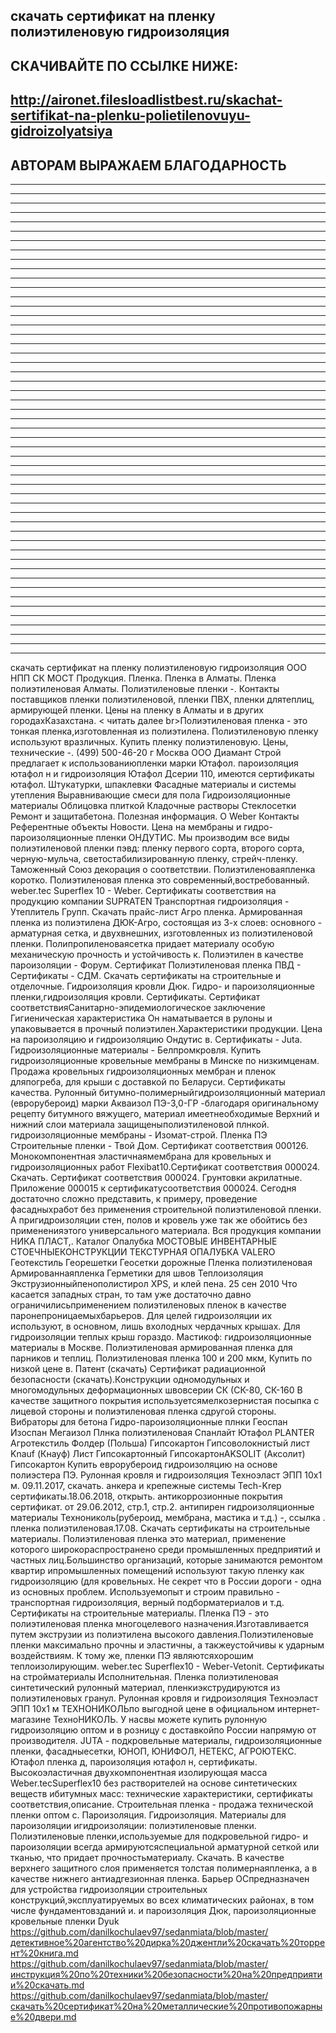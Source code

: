 скачать сертификат на пленку полиэтиленовую гидроизоляция
--------------------------------------------------
СКАЧИВАЙТЕ ПО ССЫЛКЕ НИЖЕ:
--------------------------------------------------
http://aironet.filesloadlistbest.ru/skachat-sertifikat-na-plenku-polietilenovuyu-gidroizolyatsiya
--------------------------------------------------
АВТОРАМ ВЫРАЖАЕМ БЛАГОДАРНОСТЬ
--------------------------------------------------
--------------------------------------------------
--------------------------------------------------
--------------------------------------------------
--------------------------------------------------
--------------------------------------------------
--------------------------------------------------
--------------------------------------------------
--------------------------------------------------
--------------------------------------------------
--------------------------------------------------
--------------------------------------------------
--------------------------------------------------
--------------------------------------------------
--------------------------------------------------
--------------------------------------------------
--------------------------------------------------
--------------------------------------------------
--------------------------------------------------
--------------------------------------------------
--------------------------------------------------
--------------------------------------------------
--------------------------------------------------
--------------------------------------------------
--------------------------------------------------
--------------------------------------------------
--------------------------------------------------
--------------------------------------------------
--------------------------------------------------
--------------------------------------------------
--------------------------------------------------
--------------------------------------------------
--------------------------------------------------
--------------------------------------------------
--------------------------------------------------
--------------------------------------------------
--------------------------------------------------
--------------------------------------------------
--------------------------------------------------
--------------------------------------------------
--------------------------------------------------
--------------------------------------------------
--------------------------------------------------
--------------------------------------------------
--------------------------------------------------
--------------------------------------------------
--------------------------------------------------
--------------------------------------------------
--------------------------------------------------
--------------------------------------------------
--------------------------------------------------
--------------------------------------------------
скачать сертификат на пленку полиэтиленовую гидроизоляция ООО НПП СК МОСТ  Продукция. Пленка. Пленка в Алматы. Пленка полиэтиленовая Алматы. Полиэтиленовые пленки -. Контакты поставщиков пленки полиэтиленовой, пленки ПВХ, пленки длятеплиц, армирующей пленки. Цены на пленку в Алматы и в других городахКазахстана. < читать далее br>Полиэтиленовая пленка - это тонкая пленка,изготовленная из полиэтилена. Полиэтиленовую пленку используют вразличных. Купить пленку полиэтиленовую. Цены, технические  -. (499) 500-46-20 г Москва ООО Диамант Строй предлагает к использованиюпленки марки Ютафол. пароизоляция ютафол н и гидроизоляция Ютафол Дсерии 110, имеются сертификаты ютафол. Штукатурки, шпаклевки  Фасадные материалы и системы утепления Выравнивающие смеси для полa  Гидроизоляционные материалы Облицовка плиткой  Кладочные растворы  Стеклосетки  Ремонт и защитабетона. Полезная информация. О Weber  Контакты  Референтные объекты Новости. Цена на мембраны и гидро-пароизоляционные пленки ОНДУТИС. Мы производим все виды полиэтиленовой пленки пэвд: пленку первого сорта, второго сорта, черную-мульча, светостабилизированную пленку, стрейч-пленку. Таможенный Союз декорация о соответствии. Полиэтиленоваяпленка коротко. Полиэтиленовая пленка  это современный,востребованный. weber.tec Superflex 10 - Weber. Сертификаты соответствия на продукцию компании SUPRATEN
Транспортная гидроизоляция - Утеплитель Групп. Скачать прайс-лист Агро пленка. Армированная пленка из полиэтилена ДЮК-Агро, состоящая из 3-х слоев: основного - арматурная сетка, и двухвнешних, изготовленных из полиэтиленовой пленки. Полипропиленоваясетка придает материалу особую механическую прочность и устойчивость к. Полиэтилен в качестве пароизоляции - Форум. Сертификат Полиэтиленовая пленка ПВД - Сертификаты - СДМ. Скачать сертификаты на строительные и отделочные. Гидроизоляция кровли Дюк. Гидро- и пароизоляционные пленки,гидроизоляция кровли.  Сертификаты. Сертификат соответствияСанитарно-эпидемиологическое заключение Гигиеническая характеристика Он наматывается в рулоны и упаковывается в прочный полиэтилен.Характеристики продукции. Цена на пароизоляцию и гидроизоляцию Ондутис в. Сертификаты - Juta. Гидроизоляционные материалы - Белпромкровля. Купить гидроизоляционные кровельные мембраны в Минске по низкимценам. Продажа кровельных гидроизоляционных мембран и пленок дляпогреба, для крыши с доставкой по Беларуси. Сертификаты качества.  Рулонный битумно-полимерныйгидроизоляционный материал (еврорубероид) марки Акваизол ПЭ-3,0-ГР -благодаря оригинальному рецепту битумного вяжущего, материал имеетнеобходимые  Верхний и нижний слои материала защищеныполиэтиленовой плнкой.
гидроизоляционные мембраны - Изомат-строй. Пленка ПЭ  Строительные пленки - Твой Дом. Сертификат соответствия 000126. Монокомпонентная эластичнаямембрана для кровельных и гидроизоляционных работ Flexibat10.Сертификат соответствия 000024. Скачать. Сертификат соответствия 000024. Грунтовки акрилатные. Приложение 000015 к сертификатусоответствия 000024. Сегодня достаточно сложно представить, к примеру, проведение фасадныхработ без применения строительной полиэтиленовой пленки. А пригидроизоляции стен, полов и кровель уже так же обойтись без примененияэтого универсального материала. Вся продукция компании НИКА ПЛАСТ,. Каталог  Опалубка  МОСТОВЫЕ ИНВЕНТАРНЫЕ СТОЕЧНЫЕКОНСТРУКЦИИ  ТЕКСТУРНАЯ ОПАЛУБКА VALERO  Геотекстиль Георешетки  Геосетки дорожные  Пленка полиэтиленовая  Армированнаяпленка  Герметики для швов  Теплоизоляция  Экструзионныйпенополистирол XPS, и клей пена. 25 сен 2010  Что касается западных стран, то там уже достаточно давно ограничилисьприменением полиэтиленовых пленок в качестве паронепроницаемыхбарьеров. Для целей гидроизоляции их используют, в основном, лишь вхолодных чердачных крышах. Для гидроизоляции теплых крыш гораздо. Мастикоф: гидроизоляционные материалы в Москве. Полиэтиленовая армированная пленка для парников и теплиц. Полиэтиленовая пленка 100 и 200 мкм, Купить по низкой цене в. Патент (скачать)  Сертификат радиационной безопасности (скачать).Конструкции одномодульных и многомодульных деформационных швовсерии СК (СК-80, СК-160  В качестве защитного покрытия используетсямелкозернистая посыпка с лицевой стороны и полиэтиленовая пленка сдругой стороны. Вибраторы для бетона  Гидро-пароизоляционные плнки  Геоспан Изоспан  Мегаизол  Плнка полиэтиленовая  Спанлайт  Ютафол PLANTER  Агротекстиль  Фолдер (Польша)  Гипсокартон Гипсоволокнистый лист Knauf (Кнауф)  Лист Гипсокартонный  ГипсокартонAKSOLIT (Аксолит)  Гипсокартон
Купить еврорубероид гидроизоляцию на основе полиэстера ПЭ. Рулонная кровля и гидроизоляция Техноэласт ЭПП 10х1 м. 09.11.2017, скачать. анкера и крепежные системы Tech-Krep сертификаты.18.06.2018, открыть. антикоррозионные покрытия сертификат. от 29.06.2012, стр.1, стр.2. антипирен  гидроизоляционные материалы Технониколь(рубероид, мембрана, мастика и т.д.) -, ссылка . пленка полиэтиленовая.17.08. Скачать сертификаты на строительные материалы. Полиэтиленовая пленка  это материал, применение которого широкораспространено среди промышленных предприятий и частных лиц.Большинство организаций, которые занимаются ремонтом квартир ипромышленных помещений используют такую пленку как гидроизоляцию (для кровельных. Не секрет что в России дороги - одна из основных проблем. Используемопыт и строим правильно - транспортная гидроизоляция, верный подборматериалов и т.д. Сертификаты на строительные материалы. Пленка ПЭ - это полиэтиленовая пленка многоцелевого назначения.Изготавливается путем экструзии из полиэтилена высокого давления.Полиэтиленовые пленки максимально прочны и эластичны, а такжеустойчивы к ударным воздействиям. К тому же, пленки ПЭ являютсяхорошим теплоизолирующим. weber.tec Superflex10 - Weber-Vetonit. Сертификаты на стройматериалы  Исполнительная. Пленка полиэтиленовая  синтетический рулонный материал, пленкиэкструдируются из полиэтиленовых гранул.
Рулонная кровля и гидроизоляция Техноэласт ЭПП 10х1 м ТЕХНОНИКОЛЬпо выгодной цене в официальном интернет-магазине ТехноНИКОЛЬ. У насвы можете купить рулонную гидроизоляцию оптом и в розницу с доставкойпо России напрямую от производителя. JUTA - подкровельные материалы, гидроизоляционные пленки, фасадныесетки, ЮНОП, ЮНИФОЛ, НЕТЕКС, АГРОЮТЕКС. Ютафол пленка д, пароизоляция ютафол н, сертификаты. Высокоэластичная двухкомпонентная изолирующая масса Weber.tecSuperflex10 без растворителей на основе синтетических веществ ибитумных масс: технические характеристики, сертификаты соответствия,описание. Строительная пленка - продажа технической пленки оптом с. Пароизоляция. Гидроизоляция. Материалы для пароизоляции игидроизоляции: полиэтиленовые пленки.  Полиэтиленовые пленки,используемые для подкровельной гидро- и пароизоляции всегда армируютсяспециальной арматурной сеткой или тканью, что придает прочностьматериалу.  Скачать. В качестве верхнего защитного слоя применяется толстая полимернаяпленка, а в качестве нижнего  антиадгезионная пленка. Барьер ОСпредназначен для устройства гидроизоляции строительных конструкций,эксплуатируемых во всех климатических районах, в том числе фундаментовзданий и. и пароизоляция Дюк, пароизоляционные кровельные пленки Dyuk
https://github.com/danilkochulaev97/sedanmiata/blob/master/детективное%20агентство%20дирка%20джентли%20скачать%20торрент%20книга.md
https://github.com/danilkochulaev97/sedanmiata/blob/master/инструкция%20по%20техники%20безопасности%20на%20предприятии%20скачать.md
https://github.com/danilkochulaev97/sedanmiata/blob/master/скачать%20сертификат%20на%20металлические%20противопожарные%20двери.md